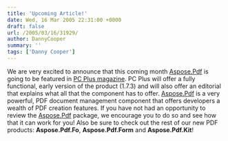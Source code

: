 ```yaml
---
title: 'Upcoming Article!'
date: Wed, 16 Mar 2005 22:31:00 +0000
draft: false
url: /2005/03/16/31929/
author: DannyCooper
summary: ''
tags: ['Danny Cooper']
---
```


We are very excited to announce that this coming month [Aspose.Pdf][1] is going to be featured in [PC Plus magazine][2]. PC Plus will offer a fully functional, early version of the product (1.7.3) and will also offer an editorial that explains what all that the component has to offer. [Aspose.Pdf][3] is a very powerful, PDF document management component that offers developers a wealth of PDF creation features. If you have not had an opportunity to review the [Aspose.Pdf][4] package, we encourage you to do so and see how that it can work for you! Also be sure to check out the rest of our new PDF products: **Aspose.Pdf.Fo**, **Aspose.Pdf.Form** and **Aspose.Pdf.Kit**!




[1]: https://products.aspose.com/pdf
[2]: http://www.pcplus.co.uk/
[3]: https://products.aspose.com/pdf
[4]: https://products.aspose.com/pdf



